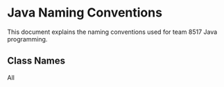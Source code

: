 # Java Naming Conventions
This document explains the naming conventions used for team 8517 Java programming.

## Class Names
All 